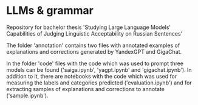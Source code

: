 # LLMs & grammar
Repository for bachelor thesis 'Studying Large Language Models' Capabilities of Judging Linguistic Acceptability on Russian Sentences'

The folder 'annotation' contains two files with annotated examples of explanations and corrections generated by YandexGPT and GigaChat. 

In the folder 'code' files with the code which was used to prompt three models can be found ('saiga.ipynb', 'yagpt.ipynb' and 'gigachat.ipynb'). In addition to it, there are notebooks with the code which was used for measuring the labels and categories predicted ('evaluation.ipynb') and for extracting samples of explanations and corrections to annotate ('sample.ipynb').
